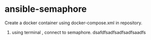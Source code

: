 # ansible-semaphore

Create a docker container using docker-compose.xml in repository.

1. using terminal , connect to semaphore.
dsafdfsadfsadfsadfsaadfs
